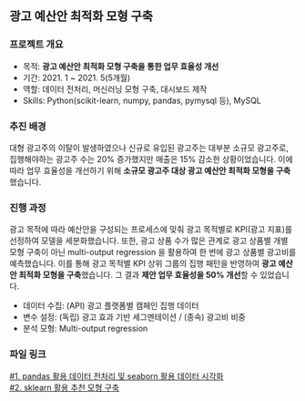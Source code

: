 ## 광고 예산안 최적화 모형 구축

### 프로젝트 개요
- 목적: **광고 예산안 최적화 모형 구축을 통한 업무 효율성 개선**
- 기간: 2021. 1 ~ 2021. 5(5개월)
- 역할: 데이터 전처리, 머신러닝 모형 구축, 대시보드 제작
- Skills: Python(scikit-learn, numpy, pandas, pymysql 등), MySQL

### 추진 배경
대형 광고주의 이탈이 발생하였으나 신규로 유입된 광고주는 대부분 소규모 광고주로, 집행해야하는 광고주 수는 20% 증가했지만 매출은 15% 감소한 상황이었습니다.
이에 따라 업무 효율성을 개선하기 위해 **소규모 광고주 대상 광고 예산안 최적화 모형을 구축**했습니다.

### 진행 과정
광고 목적에 따라 예산안을 구성되는 프로세스에 맞춰 광고 목적별로 KPI(광고 지표)를 선정하여 모델을 세분화했습니다.
또한, 광고 상품 수가 많은 관계로 광고 상품별 개별 모형 구축이 아닌 multi-output regression 을 활용하여 한 번에 광고 상품별 광고비를 예측했습니다.
이를 통해 광고 목적별 KPI 상위 그룹의 집행 패턴을 반영하여 **광고 예산안 최적화 모형을 구축**했습니다.
그 결과 **제안 업무 효율성을 50% 개선**할 수 있었습니다.
- 데이터 수집: (API) 광고 플랫폼별 캠페인 집행 데이터
- 변수 설정: (독립) 광고 효과 기반 세그멘테이션 / (종속) 광고비 비중
- 분석 모형: Multi-output regression

### 파일 링크
[#1. pandas 활용 데이터 전처리 및 seaborn 활용 데이터 시각화](https://github.com/hyewon0403/media-mix-recommendation/blob/master/media_mix_recommendation_eda.ipynb)\
[#2. sklearn 활용 추천 모형 구축](https://github.com/hyewon0403/media-mix-recommendation/blob/master/media_mix_recommendation_analysis.ipynb)
